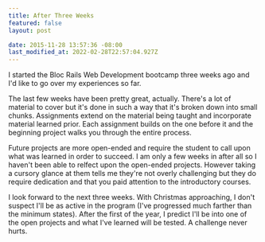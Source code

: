 ```yaml
---
title: After Three Weeks
featured: false
layout: post

date: 2015-11-28 13:57:36 -08:00
last_modified_at: 2022-02-28T22:57:04.927Z
---
```


I started the Bloc Rails Web Development bootcamp three weeks ago and I'd like to go over my experiences so far.

The last few weeks have been pretty great, actually. There's a lot of material to cover but it's done in such a way that it's broken down into small chunks. Assignments extend on the material being taught and incorporate material learned prior. Each assignment builds on the one before it and the beginning project walks you through the entire process.

Future projects are more open-ended and require the student to call upon what was learned in order to succeed. I am only a few weeks in after all so I haven't been able to relfect upon the open-ended projects. However taking a cursory glance at them tells me they're not overly challenging but they do require dedication and that you paid attention to the introductory courses.

I look forward to the next three weeks. With Christmas approaching, I don't suspect I'll be as active in the program (I've progressed much farther than the minimum states). After the first of the year, I predict I'll be into one of the open projects and what I've learned will be tested. A challenge never hurts.

